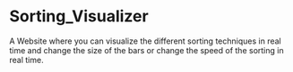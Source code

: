 # Sorting_Visualizer
A Website where you can visualize the different sorting techniques in real time and change the size of the bars or change the speed of the sorting in real time.
